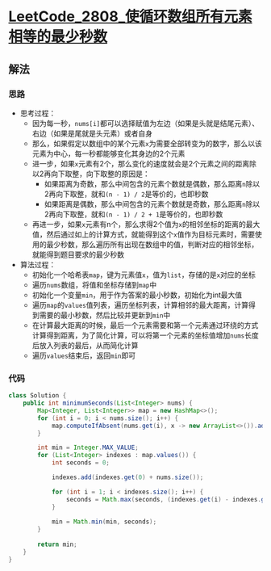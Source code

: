 # [LeetCode_2808_使循环数组所有元素相等的最少秒数](https://leetcode.cn/problems/minimum-seconds-to-equalize-a-circular-array)
## 解法
### 思路
- 思考过程：
  - 因为每一秒，`nums[i]`都可以选择赋值为左边（如果是头就是结尾元素）、右边（如果是尾就是头元素）或者自身
  - 那么，如果假定以数组中的某个元素`x`为需要全部转变为的数字，那么以该元素为中心，每一秒都能够变化其身边的2个元素
  - 进一步，如果`x`元素有2个，那么变化的速度就会是2个元素之间的距离除以2再向下取整，向下取整的原因是：
    - 如果距离为奇数，那么中间包含的元素个数就是偶数，那么距离`n`除以2再向下取整，就和`(n - 1) / 2`是等价的，也即秒数
    - 如果距离是偶数，那么中间包含的元素个数就是奇数，那么距离`n`除以2再向下取整，就和`(n - 1) / 2 + 1`是等价的，也即秒数
  - 再进一步，如果`x`元素有n个，那么求得2个值为`x`的相邻坐标的距离的最大值，然后通过如上的计算方式，就能得到这个`x`值作为目标元素时，需要使用的最少秒数，那么遍历所有出现在数组中的值，判断对应的相邻坐标，就能得到题目要求的最少秒数
- 算法过程：
  - 初始化一个哈希表`map`，键为元素值`x`，值为`list`，存储的是`x`对应的坐标
  - 遍历`nums`数组，将值和坐标存储到`map`中
  - 初始化一个变量`min`，用于作为答案的最小秒数，初始化为int最大值
  - 遍历`map`的`values`值列表，遍历坐标列表，计算相邻的最大距离，计算得到需要的最小秒数，然后比较并更新到`min`中
  - 在计算最大距离的时候，最后一个元素需要和第一个元素通过环绕的方式计算得到距离，为了简化计算，可以将第一个元素的坐标值增加`nums`长度后放入列表的最后，从而简化计算
  - 遍历`values`结束后，返回`min`即可
### 代码
```java
class Solution {
    public int minimumSeconds(List<Integer> nums) {
        Map<Integer, List<Integer>> map = new HashMap<>();
        for (int i = 0; i < nums.size(); i++) {
            map.computeIfAbsent(nums.get(i), x -> new ArrayList<>()).add(i);
        }

        int min = Integer.MAX_VALUE;
        for (List<Integer> indexes : map.values()) {
            int seconds = 0;

            indexes.add(indexes.get(0) + nums.size());

            for (int i = 1; i < indexes.size(); i++) {
                seconds = Math.max(seconds, (indexes.get(i) - indexes.get(i - 1)) / 2);
            }
            
            min = Math.min(min, seconds);
        }
        
        return min;
    }
}
```